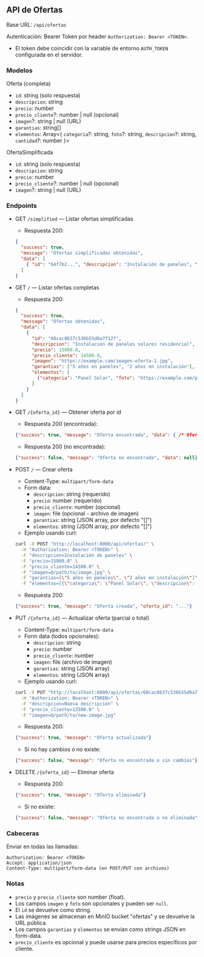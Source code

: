 ## API de Ofertas

Base URL: `/api/ofertas`

Autenticación: Bearer Token por header `Authorization: Bearer <TOKEN>`.
- El token debe coincidir con la variable de entorno `AUTH_TOKEN` configurada en el servidor.

### Modelos

Oferta (completa)
- `id`: string (solo respuesta)
- `descripcion`: string
- `precio`: number
- `precio_cliente`?: number | null (opcional)
- `imagen`?: string | null (URL)
- `garantias`: string[]
- `elementos`: Array<{ `categoria`?: string, `foto`?: string, `descripcion`?: string, `cantidad`?: number }>

OfertaSimplificada
- `id`: string (solo respuesta)
- `descripcion`: string
- `precio`: number
- `precio_cliente`?: number | null (opcional)
- `imagen`?: string | null (URL)

### Endpoints

- GET `/simplified` — Listar ofertas simplificadas
  - Respuesta 200:
  ```json
  {
    "success": true,
    "message": "Ofertas simplificadas obtenidas",
    "data": [
      { "id": "64f7b2...", "descripcion": "Instalación de paneles", "precio": 15000.0, "precio_cliente": 14500.0, "imagen": "https://.../imagen.jpg" }
    ]
  }
  ```

- GET `/` — Listar ofertas completas
  - Respuesta 200:
  ```json
  {
    "success": true,
    "message": "Ofertas obtenidas",
    "data": [
      {
        "id": "68cac8637c536b55d0a7f12f",
        "descripcion": "Instalación de paneles solares residencial",
        "precio": 15000.0,
        "precio_cliente": 14500.0,
        "imagen": "https://example.com/imagen-oferta-1.jpg",
        "garantias": ["5 años en paneles", "2 años en instalación"],
        "elementos": [
          {"categoria": "Panel Solar", "foto": "https://example.com/panel.jpg", "descripcion": "Panel 400W", "cantidad": 10}
        ]
      }
    ]
  }
  ```

- GET `/{oferta_id}` — Obtener oferta por id
  - Respuesta 200 (encontrada):
  ```json
  {"success": true, "message": "Oferta encontrada", "data": { /* Oferta */ }}
  ```
  - Respuesta 200 (no encontrada):
  ```json
  {"success": false, "message": "Oferta no encontrada", "data": null}
  ```

- POST `/` — Crear oferta
  - Content-Type: `multipart/form-data`
  - Form data:
    - `descripcion`: string (requerido)
    - `precio`: number (requerido)
    - `precio_cliente`: number (opcional)
    - `imagen`: file (opcional - archivo de imagen)
    - `garantias`: string (JSON array, por defecto "[]")
    - `elementos`: string (JSON array, por defecto "[]")
  - Ejemplo usando curl:
  ```bash
  curl -X POST "http://localhost:8000/api/ofertas/" \
    -H "Authorization: Bearer <TOKEN>" \
    -F "descripcion=Instalación de paneles" \
    -F "precio=15000.0" \
    -F "precio_cliente=14500.0" \
    -F "imagen=@/path/to/image.jpg" \
    -F "garantias=[\"5 años en paneles\", \"2 años en instalación\"]" \
    -F "elementos=[{\"categoria\": \"Panel Solar\", \"descripcion\": \"Panel 400W\", \"cantidad\": 10}]"
  ```
  - Respuesta 200:
  ```json
  {"success": true, "message": "Oferta creada", "oferta_id": "..."}
  ```

- PUT `/{oferta_id}` — Actualizar oferta (parcial o total)
  - Content-Type: `multipart/form-data`
  - Form data (todos opcionales):
    - `descripcion`: string
    - `precio`: number
    - `precio_cliente`: number
    - `imagen`: file (archivo de imagen)
    - `garantias`: string (JSON array)
    - `elementos`: string (JSON array)
  - Ejemplo usando curl:
  ```bash
  curl -X PUT "http://localhost:8000/api/ofertas/68cac8637c536b55d0a7f12f" \
    -H "Authorization: Bearer <TOKEN>" \
    -F "descripcion=Nueva descripción" \
    -F "precio_cliente=13500.0" \
    -F "imagen=@/path/to/new-image.jpg"
  ```
  - Respuesta 200:
  ```json
  {"success": true, "message": "Oferta actualizada"}
  ```
  - Si no hay cambios o no existe:
  ```json
  {"success": false, "message": "Oferta no encontrada o sin cambios"}
  ```

- DELETE `/{oferta_id}` — Eliminar oferta
  - Respuesta 200:
  ```json
  {"success": true, "message": "Oferta eliminada"}
  ```
  - Si no existe:
  ```json
  {"success": false, "message": "Oferta no encontrada o no eliminada"}
  ```

### Cabeceras

Enviar en todas las llamadas:
```
Authorization: Bearer <TOKEN>
Accept: application/json
Content-Type: multipart/form-data (en POST/PUT con archivos)
```

### Notas
- `precio` y `precio_cliente` son number (float).
- Los campos `imagen` y `foto` son opcionales y pueden ser `null`.
- El `id` se devuelve como string.
- Las imágenes se almacenan en MinIO bucket "ofertas" y se devuelve la URL pública.
- Los campos `garantias` y `elementos` se envían como strings JSON en form-data.
- `precio_cliente` es opcional y puede usarse para precios específicos por cliente.

